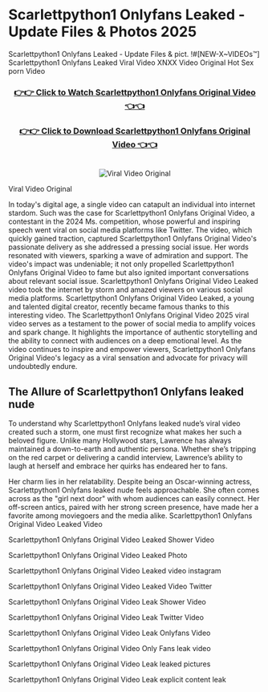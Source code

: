 # Scarlettpython1 Onlyfans Leaked - Update Files & Photos 2025

Scarlettpython1 Onlyfans Leaked - Update Files & pict. !#[NEW-X~VIDEOs™] Scarlettpython1 Onlyfans Leaked Viral Video XNXX Video Original Hot Sex porn Video
<br>
<div align="center">
<h3><a href="https://links2leaks.com?utm_source=scarlettpython1&utm_medium=gitlong" rel="nofollow">👉👉 Click to Watch Scarlettpython1 Onlyfans Original Video 👈👈</a></h3>
<h3><a href="https://links2leaks.com?utm_source=scarlettpython1&utm_medium=gitlong" rel="nofollow">👉👉 Click to Download Scarlettpython1 Onlyfans Original Video 👈👈</a></h3>
<br>
<a href="https://links2leaks.com?utm_source=scarlettpython1&utm_medium=gitlong" rel="nofollow"><img src="https://i.ibb.co/Gkj2r4b/banner.png" alt="Viral Video Original" style="max-width: 100%; display: inline-block;" data-target="animated-image.originalImage"></a>
</div>

Viral Video Original

In today's digital age, a single video can catapult an individual into internet stardom. Such was the case for Scarlettpython1 Onlyfans Original Video, a contestant in the 2024 Ms. competition, whose powerful and inspiring speech went viral on social media platforms like Twitter.
The video, which quickly gained traction, captured Scarlettpython1 Onlyfans Original Video's passionate delivery as she addressed a pressing social issue. Her words resonated with viewers, sparking a wave of admiration and support. The video's impact was undeniable; it not only propelled Scarlettpython1 Onlyfans Original Video to fame but also ignited important conversations about relevant social issue.
Scarlettpython1 Onlyfans Original Video Leaked video took the internet by storm and amazed viewers on various social media platforms. Scarlettpython1 Onlyfans Original Video Leaked, a young and talented digital creator, recently became famous thanks to this interesting video.
The Scarlettpython1 Onlyfans Original Video 2025 viral video serves as a testament to the power of social media to amplify voices and spark change. It highlights the importance of authentic storytelling and the ability to connect with audiences on a deep emotional level. As the video continues to inspire and empower viewers, Scarlettpython1 Onlyfans Original Video's legacy as a viral sensation and advocate for privacy will undoubtedly endure.

<h2>The Allure of Scarlettpython1 Onlyfans leaked nude</h2>


To understand why Scarlettpython1 Onlyfans leaked nude’s viral video created such a storm, one must first recognize what makes her such a beloved figure. Unlike many Hollywood stars, Lawrence has always maintained a down-to-earth and authentic persona. Whether she’s tripping on the red carpet or delivering a candid interview, Lawrence’s ability to laugh at herself and embrace her quirks has endeared her to fans.

Her charm lies in her relatability. Despite being an Oscar-winning actress, Scarlettpython1 Onlyfans leaked nude feels approachable. She often comes across as the "girl next door" with whom audiences can easily connect. Her off-screen antics, paired with her strong screen presence, have made her a favorite among moviegoers and the media alike.
Scarlettpython1 Onlyfans Original Video Leaked Video

Scarlettpython1 Onlyfans Original Video Leaked Shower Video

Scarlettpython1 Onlyfans Original Video Leaked Photo

Scarlettpython1 Onlyfans Original Video Leaked video instagram

Scarlettpython1 Onlyfans Original Video Leaked Video Twitter

Scarlettpython1 Onlyfans Original Video Leak Shower Video

Scarlettpython1 Onlyfans Original Video Leak Twitter Video

Scarlettpython1 Onlyfans Original Video Leak Onlyfans Video

Scarlettpython1 Onlyfans Original Video Only Fans leak video

Scarlettpython1 Onlyfans Original Video Leak leaked pictures

Scarlettpython1 Onlyfans Original Video Leak explicit content leak